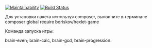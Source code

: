 [![Maintainability](https://api.codeclimate.com/v1/badges/131a0b4a3b14bc576eec/maintainability)](https://codeclimate.com/github/BorisKovFG/php-project-lvl1/maintainability)
[![Build Status](https://travis-ci.com/BorisKovFG/php-project-lvl1.svg?branch=master)](https://travis-ci.com/BorisKovFG/php-project-lvl1)

Для установки пакета используя composer, выполните в терминале composer global require boriskov/hexlet-game

Команда запуска игры:

brain-even;
brain-calc,
brain-gcd,
brain-progression.
